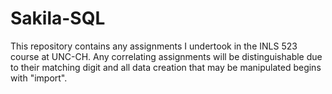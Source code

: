# Sakila-SQL

This repository contains any assignments I undertook in the INLS 523 course at UNC-CH. Any correlating assignments will be distinguishable due to their matching digit and all data creation that may be manipulated begins with "import".

